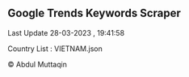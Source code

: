 

## Google Trends Keywords Scraper 
 
Last Update 28-03-2023 , 19:41:58

Country List :
VIETNAM.json



© Abdul Muttaqin 
